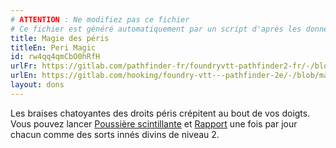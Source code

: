 ```yaml
---
# ATTENTION : Ne modifiez pas ce fichier
# Ce fichier est généré automatiquement par un script d'après les données du module Foundry VTT officiel et de sa traduction
title: Magie des péris
titleEn: Peri Magic
id: rw4qq4qmCbO0hRfH
urlFr: https://gitlab.com/pathfinder-fr/foundryvtt-pathfinder2-fr/-/blob/master/data/feats/rw4qq4qmCbO0hRfH.htm
urlEn: https://gitlab.com/hooking/foundry-vtt---pathfinder-2e/-/blob/master/packs/data/feats.db/peri-magic.json
layout: dons
---
```

Les braises chatoyantes des droits péris crépitent au bout de vos doigts. Vous pouvez lancer [Poussière scintillante](../sorts/poussière-scintillante.md) et [Rapport](../sorts/rapport.md) une fois par jour chacun comme des sorts innés divins de niveau 2.
